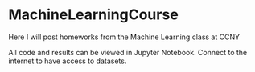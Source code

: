 # MachineLearningCourse
Here I will post homeworks from the Machine Learning class at CCNY

All code and results can be viewed in Jupyter Notebook. Connect to the internet to have access to datasets.
